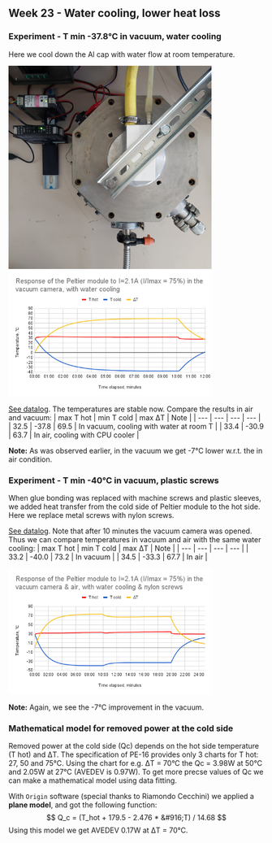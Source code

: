 ## Week 23 - Water cooling, lower heat loss
### Experiment - T min -37.8&deg;C in vacuum, water cooling
Here we cool down the Al cap with water flow at room temperature. 

<img alt="Vacuum camera with water cooling" src="/img/20240603_161938.jpg" width=400px>

<img src="/img/2024-06-03 - PE-16 in vacuum camera with water cooling.png" width=400px>

[See datalog](</logs/2024-06-03 162001.tsv>). The temperatures are stable now. Compare the results in air and vacuum:
| max T hot | min T cold | max &#916;T | Note |
| --- | --- | --- | --- |
| 32.5 | -37.8 | 69.5 | In vacuum, cooling with water at room T | 
| 33.4 | -30.9 | 63.7 | In air, cooling with CPU cooler |

**Note:** As was observed earlier, in the vacuum we get -7&deg;C lower w.r.t. the in air condition.

### Experiment - T min -40&deg;C in vacuum, plastic screws
When glue bonding was replaced with machine screws and plastic sleeves, we added heat transfer from the cold side of Peltier module to the hot side. Here we replace metal screws with nylon screws.

[See datalog](</logs/2024-06-04 123004.tsv>). Note that after 10 minutes the vacuum camera was opened. Thus we can compare temperatures in vacuum and air with the same water cooling:
| max T hot | min T cold | max &#916;T | Note |
| --- | --- | --- | --- |
| 33.2 | -40.0 | 73.2 | In vacuum | 
| 34.5 | -33.3 | 67.7 | In air |

<img src="/img/2024-06-04 - PE-16 in vacuum and air with water cooling and nylon screws.png" width=400px>

**Note:** Again, we see the -7&deg;C improvement in the vacuum.

### Mathematical model for removed power at the cold side
Removed power at the cold side (Qc) depends on the hot side temperature (T hot) and &#916;T. The specification of PE-16 provides only 3 charts for T hot: 27, 50 and 75&deg;C. Using the chart for e.g. &#916;T = 70&deg;C the Qc = 3.98W at 50&deg;C and 2.05W at 27&deg;C (AVEDEV is 0.97W). To get more precse values of Qc we can make a mathematical model using data fitting.

With `Origin` software (special thanks to Riamondo Cecchini) we applied a **plane model**, and got the following function:
$$
Q_c = (T_hot + 179.5 - 2.476 * &#916;T) / 14.68
$$
Using this model we get AVEDEV 0.17W at &#916;T = 70&deg;C.
